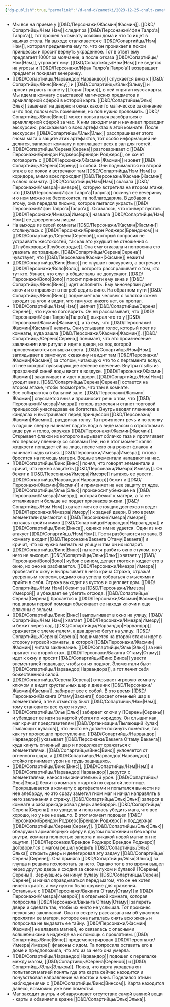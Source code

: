 ```yaml
---
{"dg-publish":true,"permalink":"/d-and-d/zametki/2023-12-25-chult-zametki-o-sessii/","created":"2024-01-10T18:39:09.092+04:00","updated":"2024-01-10T18:43:46.602+04:00"}
---
```




- Мы все на приеме у [[D&D/Персонажи/Жасмин\|Жасмин]]. [[D&D/Сопартийцы/Нэм\|Нэм]] следит за [[D&D/Персонажи/Ифан Талро’a\|Талро’a]], тот прошел в комнату хозяйки дома и что то ищет в ящиках стола. На выходе сталкивается с [[D&D/Сопартийцы/Нэм\|Нэм]], которая предъявила ему то, что он проникает в покои принцессы и просит вернуть украденное. Тот в ответ ему предлагает 1000г за молчание, а после отказа [[D&D/Сопартийцы/Нэм\|Нэм]], угрожает ему. [[D&D/Сопартийцы/Нэм\|Нэм]] не ведется на угрозы и [[D&D/Персонажи/Ифан Талро’a\|Талро’a]] возвращает предмет и покидает вечеринку.
- [[D&D/Сопартийцы/Нарвандор\|Нарвандор]] спускается вниз к [[D&D/Сопартийцы/Винс\|Винсу]] и [[D&D/Сопартийцы/Эльк\|Эльку]] и просит украсть планету [[Торил\|Торил]], в ней спрятан кусок карты. Мы идем в комнату с выставкой магических предметов и армиллярной сферой в которой карта. [[D&D/Сопартийцы/Эльк\|Эльк]] замечает на дверях и окнах какое то магическое заклинание и что под полом есть помещение, но пол нужно проломить. [[D&D/Сопартийцы/Винс\|Винс]] может попытаться разобраться с армиллярной сферой за час. К ним заходит маг и начинает проводит экскурсию, рассказывая о всех артефактах в этой комнате. После экскурсии [[D&D/Сопартийцы/Эльк\|Эльк]] расспрашивает этого гнома мага о защите этих артефактов, тот особо информацией не делится, запирает комнату и приглашает всех в зал для гостей.
- [[D&D/Сопартийцы/Серена\|Серена]] разговаривает с [[D&D/Персонажи/Брендон Роджерс\|Брендон Роджерс]], он хочет поговорить с [[D&D/Персонажи/Жасмин\|Жасмин]] и зовет [[D&D/Сопартийцы/Серена\|Серену]] с собой. Они поднимаются на второй этаж в ее покои и встречают там [[D&D/Сопартийцы/Нэм\|Нэм]] в коридоре, мимо всех проходит [[D&D/Персонажи/Жасмин\|Жасмин]] в свою комнату. [[D&D/Сопартийцы/Нэм\|Нэм]] сказала [[D&D/Персонажи/Имезра\|Нимезре]], которую встретила на втором этаже, что [[D&D/Персонажи/Ифан Талро’a\|Талро’a]] покинул ее вечеринку и о нем можно не беспокоится, та поблагодарила. В добавок к этому, она передала письмо, которое пытался украсть [[D&D/Персонажи/Ифан Талро’a\|Талро’a]]. Оказалось, что конверт пустой. [[D&D/Персонажи/Имезра\|Имезра]] назвала [[D&D/Сопартийцы/Нэм\|Нэм]] ее доверенным лицом.
- На выходе из своей комнаты [[D&D/Персонажи/Жасмин\|Жасмин]] столкнулась с [[D&D/Персонажи/Брендон Роджерс\|Брендоном]] и [[D&D/Сопартийцы/Серена\|Сереной]], который попросил не устраивать жестокостей, так как это ухудшит ее отношения с [[Глубоководье\|Глубоководье]]. Она ему отказала и попросила его уважать их традиции. [[D&D/Сопартийцы/Серена\|Серена]] чувствует, что [[D&D/Персонажи/Жасмин\|Жасмин]] нежить!
- [[D&D/Сопартийцы/Винс\|Винс]] не слушает экскурсию, а встречает [[D&D/Персонажи/Воло\|Воло]], которого расспрашивает о том, кто тут кто. Узнает, что слуг в общие залы не допускают. [[D&D/Персонажи/Воло\|Воло]] просит принести ему вина и [[D&D/Сопартийцы/Винс\|Винс]] идет исполнять. Ему виночерпий дает ключи и отправляет в погреб цедить вино. На обратном пути [[D&D/Сопартийцы/Винс\|Винс]] подмечает как человек с золотой кожей заходит за угол и видит, что там уже никого нет, он пропал.
- [[D&D/Сопартийцы/Нэм\|Нэм]] шепчет [[D&D/Сопартийцы/Серена\|Серене]], что нужно поговорить. Он ей рассказывает, что [[D&D/Персонажи/Ифан Талро’a\|Талро’a]] выкрал что то у [[D&D/Персонажи/Жасмин\|Жасмин]], а та ему, что [[D&D/Персонажи/Жасмин\|Жасмин]] нежить. Они услышали голос, который поет из комнаты, куда зашла [[D&D/Персонажи/Жасмин\|Жасмин]]. [[D&D/Сопартийцы/Серена\|Серена]] понимает, что это произнесение заклинания или ритуал и идет к двери, из под которой просвечиваются вспышки света. [[D&D/Сопартийцы/Нэм\|Нэм]] заглядывает в замочную скважину и видит там [[D&D/Персонажи/Жасмин\|Жасмин]] за столом, читающую что то с пергамента вслух, от нее исходит пульсирующее зеленое свечение. Внутри глыбы из прозрачной синей воды висят в воздухе. [[D&D/Персонажи/Жасмин\|Жасмин]] заканчивает и идет к двери. [[D&D/Сопартийцы/Нэм\|Нэм]] уходит вниз. [[D&D/Сопартийцы/Серена\|Серена]] остается на втором этаже, чтобы посмотреть, что там в комнате.
- Все собираются в бальной зале. [[D&D/Персонажи/Жасмин\|Жасмин]] спускается вниз и произносит речь о том, что [[D&D/Персонажи/Имезра\|Имезра]] теперь взрослая и станет торговой принцессой унаследовав ее богатства. Внутрь вводят пленников в кандалах и выстраивают перед принцессой [[D&D/Персонажи/Жасмин\|Жасмин]], раздвигая толпу. Та произносит речь и по хлопку в ладоши сверху начинает падать вода в виде массы с отростками в виде рук и голов, окружая [[D&D/Персонажи/Жасмин\|Жасмин]]. Открывает флакон из которого вырывает облачко газа и протягивает его первому пленнику со словами Пей, но в этот момент капля жидкости попадает ей на лицо, после чего она роняет флакон и начинает задыхаться. [[D&D/Персонажи/Имезра\|Имезра]] готова бросится на помощь матери. Водные элементали нападают на нас.
- [[D&D/Сопартийцы/Винс\|Винс]] понял, что говорят элементали и кричит, что нужно защитить [[D&D/Персонажи/Имезра\|Имезру]]. Он бежит к [[D&D/Персонажи/Имезра\|Имезре]] пытаясь ее увести. [[D&D/Сопартийцы/Нарвандор\|Нарвандор]] бежит к [[D&D/Персонажи/Жасмин\|Жасмин]] и применяет на нее защиту от ядов. [[D&D/Сопартийцы/Эльк\|Эльк]] произносит убежище на [[D&D/Персонажи/Имезра\|Имезру]], которая бежит к матери, а та ее отталкивает и больше не подает признаков жизни. [[D&D/Сопартийцы/Нэм\|Нэм]] хватает меч со стоящих доспехов и ведет [[D&D/Персонажи/Имезра\|Имезру]] к задней двери. В это время элементали двигаются к [[D&D/Персонажи/Имезра\|Имезре]] пытаясь пройти мимо [[D&D/Сопартийцы/Нарвандор\|Нарвандора]] и [[D&D/Сопартийцы/Винс\|Винса]], однако им не удается. Один из них атакует [[D&D/Сопартийцы/Нэм\|Нэм]]. Гости разбегаются из зала. В комнату входит [[D&D/Персонажи/Ваканга О’таму\|Ваканга]] и кричит, что их нужно выгнать на улицу и там он их испарит.
- [[D&D/Сопартийцы/Винс\|Винс]] пытается разбить окно стулом, но у него не выходит. [[D&D/Сопартийцы/Эльк\|Эльк]] хватает у [[D&D/Персонажи/Воло\|Воло]] кубок с вином, делает глоток и кидает его в окно, но оно не разбивается. [[D&D/Персонажи/Имезра\|Имезра]] пробегает к окну и выпрыгивает в него крича Стража, стража! уверенным голосом, видимо она успела собраться с мыслями и прийти в себя. Стража выходит из кустов и оцепляет дом. [[D&D/Сопартийцы/Нэм\|Нэм]] бежит за [[D&D/Персонажи/Имезра\|Имезрой]] и убеждает ее убегать отсюда. [[D&D/Сопартийцы/Серена\|Серена]] бросается к [[D&D/Персонажи/Жасмин\|Жасмин]] и под видом первой помощи обыскивает ее находя ключи и еще флаконы с зельем.
- [[D&D/Сопартийцы/Винс\|Винс]] выпрыгивает в окно на улицу, [[D&D/Сопартийцы/Нэм\|Нэм]] хватает [[D&D/Персонажи/Имезра\|Имезру]] и бежит через сад. [[D&D/Сопартийцы/Нарвандор\|Нарвандор]] сражается с элементалем, а два других бегут на улицу. [[D&D/Сопартийцы/Серена\|Серена]] поднимается на второй этаж и идет в сторону игровой комнаты, в которой [[D&D/Персонажи/Жасмин\|Жасмин]] читала заклинание. [[D&D/Сопартийцы/Эльк\|Эльк]] за ней прыгает на второй этаж. [[D&D/Персонажи/Ваканга О’таму\|Отаму]] идет к окну и просит [[D&D/Сопартийцы/Винс\|Винса]] увести элементалей подальше, чтобы он их поджог. Элементали бьют [[D&D/Сопартийцы/Нарвандор\|Нарвандора]], а тот лечит себя божественной силой.
- [[D&D/Сопартийцы/Серена\|Серена]] открывает игровую комнату ключом и видит хрустальных шар и дневник [[D&D/Персонажи/Жасмин\|Жасмин]], забирает все с собой. В это время [[D&D/Персонажи/Ваканга О’таму\|Ваканга]] бросает огненный шар в элементалей, а те в отместку бьют [[D&D/Сопартийцы/Нэм\|Нэм]], тому становится все хуже и хуже. 
- [[D&D/Сопартийцы/Эльк\|Эльк]] забирает ключи у [[Серены\|Серены]] и убеждает ее идти за картой убегая по коридору. Он слышит как маг кричит представителям [[D&D/Организации/Пылающий Кулак\|Пылающих кулаков]], что никто не должен покинуть поместье, так как тут произошло преступление. [[D&D/Сопартийцы/Нарвандор\|Нарвандор]] указывает [[D&D/Персонажи/Ваканга О’таму\|Ваканга]] куда кинуть огненный шар и продолжает сражаться с элементалями. [[D&D/Сопартийцы/Винс\|Винс]] уклоняется от огненного шара, а [[D&D/Сопартийцы/Нарвандор\|Нарвандор]] стойко принимает урон на грудь защищаясь. 
- [[D&D/Сопартийцы/Винс\|Винс]], [[D&D/Сопартийцы/Нэм\|Нэм]] и [[D&D/Сопартийцы/Нарвандор\|Нарвандор]] дерутся с элементалями, нанося им значительный урон. [[D&D/Сопартийцы/Эльк\|Эльк]] бежит в комнату с картой по скрытой лестнице. Прокрадывается в комнату с артефактами и попытался вынести из нее алебарду, но это сразу заметил гном маг и начал направлять в него заклинания и стражу. [[D&D/Сопартийцы/Эльк\|Эльк]] заперся в комнате и забаррикадировал дверь алебардой. [[D&D/Сопартийцы/Серена\|Серена]] это увидела и попыталась убедить мага, что все хорошо, но у нее не вышло. В этот момент подошел [[D&D/Персонажи/Брендон Роджерс\|Брендон Роджерс]] и поддержал [[D&D/Сопартийцы/Серена\|Серену]]. [[D&D/Сопартийцы/Эльк\|Эльк]] обнаружил армиллярную сферу в другом положении и без карты внутри, комната полностью заперта и никакой новой магии он не ощутил. [[D&D/Персонажи/Брендон Роджерс\|Брендон Роджерс]] договорился с магом решил убедить [[D&D/Сопартийцы/Эльк\|Элька]] открыть дверь и делегировал эту задачу [[D&D/Сопартийцы/Серена\|Серене]]. Она приняла [[D&D/Сопартийцы/Эльк\|Элька]] за глупца и решила похлопотать за него. Однако тот в это время вышел через другую дверь и сходил за своим луком и булавой [[Серены\|Серены]]. Вернувшись он кинул булаву [[D&D/Сопартийцы/Серена\|Серене]] и начал оправдываться перед магом, что он не хотел ничего красть, а ему нужно было оружие для сражения.
- Остальные с [[D&D/Персонажи/Ваканга О’таму\|Отаму]] и [[D&D/Персонажи/Имезра\|Имезрой]] в отдельной комнате, которая попросила [[D&D/Персонажи/Ваканга О’таму\|Отаму]] запереть двери и сделать так, чтобы их никто не услышал. Тот произнес несколько заклинаний. Она по секрету рассказала им об ужасном проклятии ее матери, которое она пыталась снять всю жизнь и попросила не выдавать ее тайну. [[D&D/Персонажи/Жасмин\|Жасмин]] не владела магией, но связалась с опасными волшебниками в надежде на их помощь с проклятием. [[D&D/Сопартийцы/Винс\|Винс]] продемонстрировал [[D&D/Персонажи/Имезра\|Имезре]] флаконы с ядом. Та попросила оставить его в доме и предположила, что это из за него она умерла.
- [[D&D/Сопартийцы/Нарвандор\|Нарвандор]] подошел к перепалке между магом, [[D&D/Сопартийцы/Серена\|Сереной]] и [[D&D/Сопартийцы/Эльк\|Эльком]]. Поняв, что карта украдена он попытался магией понять где эта карта сейчас находится и почувствовал направление на восток и вниз. Поделился этими наблюдениями с [[D&D/Сопартийцы/Винс\|Винсом]]. Карта находится далеко, возможно уже вне поместья. 
- Маг заходит внутрь и обнаруживает отсутствие самой важной вещи - карты и обвиняет в краже [[D&D/Сопартийцы/Эльк\|Элька]].